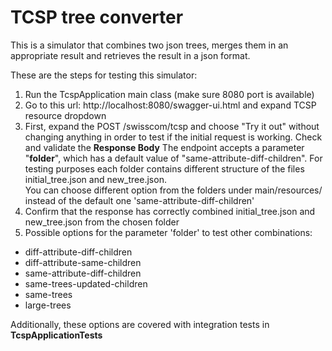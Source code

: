__**TCSP tree converter**__
======

This is a simulator that combines two json trees, merges them in an appropriate result 
and retrieves the result in a json format.
  
These are the steps for testing this simulator: 
1. Run the TcspApplication main class (make sure 8080 port is available)
2. Go to this url: http://localhost:8080/swagger-ui.html and expand TCSP resource dropdown
3. First, expand the POST /swisscom/tcsp and choose "Try it out" without changing anything in order to test
 if the initial request is working. Check and validate the **Response Body**
The endpoint accepts a parameter "**folder**", which has a default value of "same-attribute-diff-children". 
For testing purposes each folder contains different structure of the files initial_tree.json and new_tree.json.   
You can choose different option from the folders under main/resources/ instead of the default one 'same-attribute-diff-children'
4. Confirm that the response has correctly combined initial_tree.json and new_tree.json from the chosen folder
5. Possible options for the parameter 'folder' to test other combinations:
- diff-attribute-diff-children
- diff-attribute-same-children
- same-attribute-diff-children
- same-trees-updated-children
- same-trees
- large-trees

Additionally, these options are covered with integration tests in **TcspApplicationTests**
